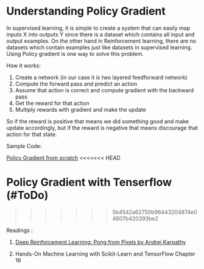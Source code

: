# Understanding Policy Gradient 



In supervised learning, it is simple to create a system that can easily map inputs X into outputs Y since there is a dataset which contains all input and output examples. On the other hand in Reinforcement learning, there are no datasets which contain examples just like datasets in supervised learning. Using Policy gradient is one way to solve this problem.



How it works:

1. Create a network (in our case it is two layered feedforward network)
2. Compute the forward pass and predict an action
3. Assume that action is correct and compute gradient with the backward pass
4. Get the reward for that action
5. Multiply rewards with gradient and make the update



So if the reward is positive that means we did something good and make update accordingly, but if the reward is negative that means discourage that action for that state.



Sample Code:

[Policy Gradient from scratch](https://github.com/AhmetHamzaEmra/Understanding_RL/blob/master/policy_gradient/Understanding%20Policy%20Gradient%20.ipynb)
<<<<<<< HEAD

Policy Gradient with Tenserflow (#ToDo)
=======
>>>>>>> 5b4542a62750b96443204874e04807b420393be2



Readings :

1. [Deep Reinforcement Learning: Pong from Pixels by Andrej Karpathy](http://karpathy.github.io/2016/05/31/rl/)

2. Hands-On Machine Learning with Scikit-Learn and TensorFlow Chapter 16

   

